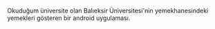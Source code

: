 Okuduğum üniversite olan Balıeksir Üniversitesi'nin yemekhanesindeki yemekleri gösteren bir android uygulaması.
